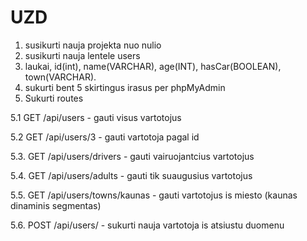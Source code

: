 # UZD 

1. susikurti nauja projekta nuo nulio
2. susikurti nauja lentele users
3. laukai, id(int), name(VARCHAR), age(INT), hasCar(BOOLEAN), town(VARCHAR).
4. sukurti bent 5 skirtingus irasus per phpMyAdmin
5. Sukurti routes
   
  5.1 GET /api/users - gauti visus vartotojus

  5.2 GET /api/users/3 - gauti vartotoja pagal id

  5.3. GET /api/users/drivers - gauti vairuojantcius vartotojus

  5.4. GET /api/users/adults - gauti tik suaugusius vartotojus

  5.5. GET /api/users/towns/kaunas - gauti vartotojus is miesto (kaunas dinaminis segmentas)

  5.6. POST /api/users/ - sukurti nauja vartotoja is atsiustu duomenu
